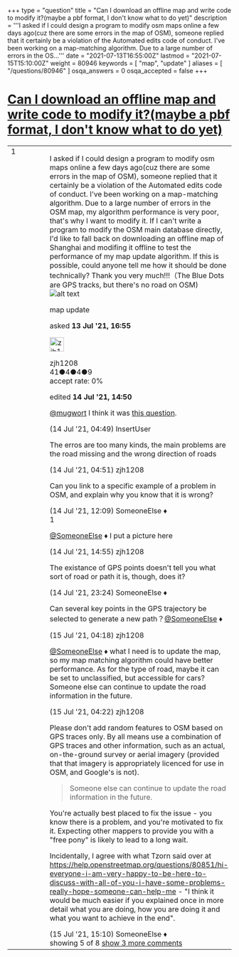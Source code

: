 +++
type = "question"
title = "Can I download an offline map and write code to modify it?(maybe a pbf format, I don&#x27;t know what to do yet)"
description = '''I asked if I could design a program to modify osm maps online a few days ago(cuz there are some errors in the map of OSM), someone replied that it certainly be a violation of the Automated edits code of conduct. I&#x27;ve been working on a map-matching algorithm. Due to a large number of errors in the OS...'''
date = "2021-07-13T16:55:00Z"
lastmod = "2021-07-15T15:10:00Z"
weight = 80946
keywords = [ "map", "update" ]
aliases = [ "/questions/80946" ]
osqa_answers = 0
osqa_accepted = false
+++

<div class="headNormal">

# [Can I download an offline map and write code to modify it?(maybe a pbf format, I don't know what to do yet)](/questions/80946/can-i-download-an-offline-map-and-write-code-to-modify-itmaybe-a-pbf-format-i-dont-know-what-to-do-yet)

</div>

<div id="main-body">

<div id="askform">

<table id="question-table" style="width:100%;">
<colgroup>
<col style="width: 50%" />
<col style="width: 50%" />
</colgroup>
<tbody>
<tr>
<td style="width: 30px; vertical-align: top"><div class="vote-buttons">
<span id="post-80946-upvote" class="ajax-command post-vote up" rel="nofollow" title="I like this post (click again to cancel)"> </span>
<div id="post-80946-score" class="post-score" title="current number of votes">
1
</div>
<span id="post-80946-downvote" class="ajax-command post-vote down" rel="nofollow" title="I dont like this post (click again to cancel)"> </span> <span id="favorite-mark" class="ajax-command favorite-mark" rel="nofollow" title="mark/unmark this question as favorite (click again to cancel)"> </span>
<div id="favorite-count" class="favorite-count">
&#10;</div>
</div></td>
<td><div id="item-right">
<div class="question-body">
<p>I asked if I could design a program to modify osm maps online a few days ago(cuz there are some errors in the map of OSM), someone replied that it certainly be a violation of the Automated edits code of conduct. I've been working on a map-matching algorithm. Due to a large number of errors in the OSM map, my algorithm performance is very poor, that's why I want to modify it. If I can't write a program to modify the OSM main database directly, I'd like to fall back on downloading an offline map of Shanghai and modifing it offline to test the performance of my map update algorithm. If this is possible, could anyone tell me how it should be done technically? Thank you very much!!!（The Blue Dots are GPS tracks, but there's no road on OSM) <img src="/upfiles/8_3Y035mp.jpg" alt="alt text" /></p>
</div>
<div id="question-tags" class="tags-container tags">
<span class="post-tag tag-link-map" rel="tag" title="see questions tagged &#39;map&#39;">map</span> <span class="post-tag tag-link-update" rel="tag" title="see questions tagged &#39;update&#39;">update</span>
</div>
<div id="question-controls" class="post-controls">
&#10;</div>
<div class="post-update-info-container">
<div class="post-update-info post-update-info-user">
<p>asked <strong>13 Jul '21, 16:55</strong></p>
<img src="https://secure.gravatar.com/avatar/b6750a728f8c7413a0d9102e8cf35280?s=32&amp;d=identicon&amp;r=g" class="gravatar" width="32" height="32" alt="zjh1208&#39;s gravatar image" />
<p><span>zjh1208</span><br />
<span class="score" title="41 reputation points">41</span><span title="4 badges"><span class="badge1">●</span><span class="badgecount">4</span></span><span title="4 badges"><span class="silver">●</span><span class="badgecount">4</span></span><span title="9 badges"><span class="bronze">●</span><span class="badgecount">9</span></span><br />
<span class="accept_rate" title="Rate of the user&#39;s accepted answers">accept rate:</span> <span title="zjh1208 has no accepted answers">0%</span></p>
</img>
</div>
<div class="post-update-info post-update-info-edited">
<p><span> edited <strong>14 Jul '21, 14:50</strong> </span></p>
</div>
</div>
<div id="comments-container-80946" class="comments-container">
<span id="80952"></span>
<div id="comment-80952" class="comment">
<div id="post-80952-score" class="comment-score">
&#10;</div>
<div class="comment-text">
<p><a href="https://help.openstreetmap.org/users/20491/mugwort">@mugwort</a> I think it was <a href="/questions/80851/hi-everyone-i-am-very-happy-to-be-here-to-discuss-with-all-of-you-i-have-some-problems-really-hope-someone-can-help-me">this question</a>.</p>
</div>
<div id="comment-80952-info" class="comment-info">
<span class="comment-age">(14 Jul '21, 04:49)</span> <span class="comment-user userinfo">InsertUser</span>
</div>
</div>
<span id="80953"></span>
<div id="comment-80953" class="comment">
<div id="post-80953-score" class="comment-score">
&#10;</div>
<div class="comment-text">
<p>The erros are too many kinds, the main problems are the road missing and the wrong direction of roads</p>
</div>
<div id="comment-80953-info" class="comment-info">
<span class="comment-age">(14 Jul '21, 04:51)</span> <span class="comment-user userinfo">zjh1208</span>
</div>
</div>
<span id="80963"></span>
<div id="comment-80963" class="comment">
<div id="post-80963-score" class="comment-score">
&#10;</div>
<div class="comment-text">
<p>Can you link to a specific example of a problem in OSM, and explain why you know that it is wrong?</p>
</div>
<div id="comment-80963-info" class="comment-info">
<span class="comment-age">(14 Jul '21, 12:09)</span> <span class="comment-user userinfo">SomeoneElse ♦</span>
</div>
</div>
<span id="80967"></span>
<div id="comment-80967" class="comment">
<div id="post-80967-score" class="comment-score">
1
</div>
<div class="comment-text">
<p><a href="https://help.openstreetmap.org/users/387/someoneelse">@SomeoneElse</a> ♦ I put a picture here</p>
</div>
<div id="comment-80967-info" class="comment-info">
<span class="comment-age">(14 Jul '21, 14:55)</span> <span class="comment-user userinfo">zjh1208</span>
</div>
</div>
<span id="80976"></span>
<div id="comment-80976" class="comment">
<div id="post-80976-score" class="comment-score">
&#10;</div>
<div class="comment-text">
<p>The existance of GPS points doesn't tell you what sort of road or path it is, though, does it?</p>
</div>
<div id="comment-80976-info" class="comment-info">
<span class="comment-age">(14 Jul '21, 23:24)</span> <span class="comment-user userinfo">SomeoneElse ♦</span>
</div>
</div>
<span id="80977"></span>
<div id="comment-80977" class="comment not_top_scorer">
<div id="post-80977-score" class="comment-score">
&#10;</div>
<div class="comment-text">
<p>Can several key points in the GPS trajectory be selected to generate a new path？<a href="https://help.openstreetmap.org/users/387/someoneelse">@SomeoneElse</a> ♦</p>
</div>
<div id="comment-80977-info" class="comment-info">
<span class="comment-age">(15 Jul '21, 04:18)</span> <span class="comment-user userinfo">zjh1208</span>
</div>
</div>
<span id="80978"></span>
<div id="comment-80978" class="comment not_top_scorer">
<div id="post-80978-score" class="comment-score">
&#10;</div>
<div class="comment-text">
<p><a href="https://help.openstreetmap.org/users/387/someoneelse">@SomeoneElse</a> ♦ what I need is to update the map, so my map matching algorithm could have better performance. As for the type of road, maybe it can be set to unclassified, but accessible for cars? Someone else can continue to update the road information in the future.</p>
</div>
<div id="comment-80978-info" class="comment-info">
<span class="comment-age">(15 Jul '21, 04:22)</span> <span class="comment-user userinfo">zjh1208</span>
</div>
</div>
<span id="80983"></span>
<div id="comment-80983" class="comment not_top_scorer">
<div id="post-80983-score" class="comment-score">
&#10;</div>
<div class="comment-text">
<p>Please don't add random features to OSM based on GPS traces only. By all means use a combination of GPS traces and other information, such as an actual, on-the-ground survey or aerial imagery (provided that that imagery is appropriately licenced for use in OSM, and Google's is not).</p>
<blockquote>
<p>Someone else can continue to update the road information in the future.</p>
</blockquote>
<p>You're actually best placed to fix the issue - you know there is a problem, and you're motivated to fix it. Expecting other mappers to provide you with a "free pony" is likely to lead to a long wait.</p>
<p>Incidentally, I agree with what Tzorn said over at <a href="/questions/80851/hi-everyone-i-am-very-happy-to-be-here-to-discuss-with-all-of-you-i-have-some-problems-really-hope-someone-can-help-me">https://help.openstreetmap.org/questions/80851/hi-everyone-i-am-very-happy-to-be-here-to-discuss-with-all-of-you-i-have-some-problems-really-hope-someone-can-help-me</a> - "I think it would be much easier if you explained once in more detail what you are doing, how you are doing it and what you want to achieve in the end".</p>
</div>
<div id="comment-80983-info" class="comment-info">
<span class="comment-age">(15 Jul '21, 15:10)</span> <span class="comment-user userinfo">SomeoneElse ♦</span>
</div>
</div>
</div>
<div id="comment-tools-80946" class="comment-tools">
<span class="comments-showing"> showing 5 of 8 </span> <a href="#" class="show-all-comments-link">show 3 more comments</a>
</div>
<div class="clear">
&#10;</div>
<div id="comment-80946-form-container" class="comment-form-container">
&#10;</div>
<div class="clear">
&#10;</div>
</div></td>
</tr>
</tbody>
</table>

</div>

</div>


